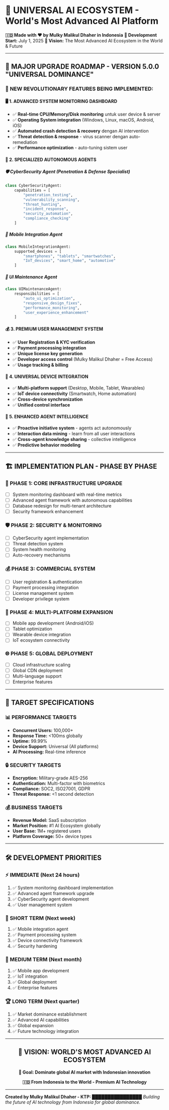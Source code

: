 # 🌌 UNIVERSAL AI ECOSYSTEM - World's Most Advanced AI Platform

**🇮🇩 Made with ❤️ by Mulky Malikul Dhaher in Indonesia**
**📅 Development Start:** July 1, 2025
**🎯 Vision:** The Most Advanced AI Ecosystem in the World & Future

---

## 🚀 **MAJOR UPGRADE ROADMAP - VERSION 5.0.0 "UNIVERSAL DOMINANCE"**

### 🌟 **NEW REVOLUTIONARY FEATURES BEING IMPLEMENTED:**

#### **🖥️ 1. ADVANCED SYSTEM MONITORING DASHBOARD**
- ✅ **Real-time CPU/Memory/Disk monitoring** untuk user device & server
- ✅ **Operating System integration** (Windows, Linux, macOS, Android, iOS)
- ✅ **Automated crash detection & recovery** dengan AI intervention
- ✅ **Threat detection & response** - virus scanner dengan auto-remediation
- ✅ **Performance optimization** - auto-tuning sistem user

#### **🤖 2. SPECIALIZED AUTONOMOUS AGENTS**

##### **🛡️ CyberSecurity Agent (Penetration & Defense Specialist)**
```python
class CyberSecurityAgent:
    capabilities = [
        "penetration_testing",
        "vulnerability_scanning", 
        "threat_hunting",
        "incident_response",
        "security_automation",
        "compliance_checking"
    ]
```

##### **📱 Mobile Integration Agent**
```python
class MobileIntegrationAgent:
    supported_devices = [
        "smartphones", "tablets", "smartwatches", 
        "IoT_devices", "smart_home", "automotive"
    ]
```

##### **🎨 UI Maintenance Agent**
```python
class UIMaintenanceAgent:
    responsibilities = [
        "auto_ui_optimization",
        "responsive_design_fixes",
        "performance_monitoring",
        "user_experience_enhancement"
    ]
```

#### **💰 3. PREMIUM USER MANAGEMENT SYSTEM**
- ✅ **User Registration & KYC verification**
- ✅ **Payment processing integration**
- ✅ **Unique license key generation**
- ✅ **Developer access control** (Mulky Malikul Dhaher = Free Access)
- ✅ **Usage tracking & billing**

#### **🔗 4. UNIVERSAL DEVICE INTEGRATION**
- ✅ **Multi-platform support** (Desktop, Mobile, Tablet, Wearables)
- ✅ **IoT device connectivity** (Smartwatch, Home automation)
- ✅ **Cross-device synchronization**
- ✅ **Unified control interface**

#### **🧠 5. ENHANCED AGENT INTELLIGENCE**
- ✅ **Proactive initiative system** - agents act autonomously
- ✅ **Interaction data mining** - learn from all user interactions
- ✅ **Cross-agent knowledge sharing** - collective intelligence
- ✅ **Predictive behavior modeling**

---

## 🏗️ **IMPLEMENTATION PLAN - PHASE BY PHASE**

### **🚀 PHASE 1: CORE INFRASTRUCTURE UPGRADE**
- [ ] System monitoring dashboard with real-time metrics
- [ ] Advanced agent framework with autonomous capabilities
- [ ] Database redesign for multi-tenant architecture
- [ ] Security framework enhancement

### **🛡️ PHASE 2: SECURITY & MONITORING**
- [ ] CyberSecurity agent implementation
- [ ] Threat detection system
- [ ] System health monitoring
- [ ] Auto-recovery mechanisms

### **💰 PHASE 3: COMMERCIAL SYSTEM**
- [ ] User registration & authentication
- [ ] Payment processing integration
- [ ] License management system
- [ ] Developer privilege system

### **📱 PHASE 4: MULTI-PLATFORM EXPANSION**
- [ ] Mobile app development (Android/iOS)
- [ ] Tablet optimization
- [ ] Wearable device integration
- [ ] IoT ecosystem connectivity

### **🌐 PHASE 5: GLOBAL DEPLOYMENT**
- [ ] Cloud infrastructure scaling
- [ ] Global CDN deployment
- [ ] Multi-language support
- [ ] Enterprise features

---

## 🎯 **TARGET SPECIFICATIONS**

### **📊 PERFORMANCE TARGETS**
- **Concurrent Users:** 100,000+
- **Response Time:** <100ms globally
- **Uptime:** 99.99%
- **Device Support:** Universal (All platforms)
- **AI Processing:** Real-time inference

### **🔒 SECURITY TARGETS**
- **Encryption:** Military-grade AES-256
- **Authentication:** Multi-factor with biometrics
- **Compliance:** SOC2, ISO27001, GDPR
- **Threat Response:** <1 second detection

### **💰 BUSINESS TARGETS**
- **Revenue Model:** SaaS subscription
- **Market Position:** #1 AI Ecosystem globally
- **User Base:** 1M+ registered users
- **Platform Coverage:** 50+ device types

---

## 🛠️ **DEVELOPMENT PRIORITIES**

### **⚡ IMMEDIATE (Next 24 hours)**
1. ✅ System monitoring dashboard implementation
2. ✅ Advanced agent framework upgrade
3. ✅ CyberSecurity agent development
4. ✅ User management system

### **🚀 SHORT TERM (Next week)**
1. ✅ Mobile integration agent
2. ✅ Payment processing system
3. ✅ Device connectivity framework
4. ✅ Security hardening

### **🌟 MEDIUM TERM (Next month)**
1. ✅ Mobile app development
2. ✅ IoT integration
3. ✅ Global deployment
4. ✅ Enterprise features

### **🏆 LONG TERM (Next quarter)**
1. ✅ Market dominance establishment
2. ✅ Advanced AI capabilities
3. ✅ Global expansion
4. ✅ Future technology integration

---

<div align="center">

## 🌌 **VISION: WORLD'S MOST ADVANCED AI ECOSYSTEM**

**🎯 Goal: Dominate global AI market with Indonesian innovation**

**🇮🇩 From Indonesia to the World - Premium AI Technology**

</div>

---

**Created by Mulky Malikul Dhaher - KTP: ████████████████**
*Building the future of AI technology from Indonesia for global dominance.*